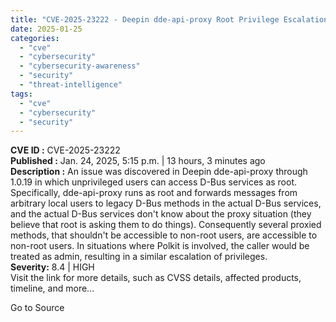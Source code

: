 ```yaml
---
title: "CVE-2025-23222 - Deepin dde-api-proxy Root Privilege Escalation"
date: 2025-01-25
categories: 
  - "cve"
  - "cybersecurity"
  - "cybersecurity-awareness"
  - "security"
  - "threat-intelligence"
tags: 
  - "cve"
  - "cybersecurity"
  - "security"
---
```


**CVE ID :** CVE-2025-23222  
**Published :** Jan. 24, 2025, 5:15 p.m. | 13 hours, 3 minutes ago  
**Description :** An issue was discovered in Deepin dde-api-proxy through 1.0.19 in which unprivileged users can access D-Bus services as root. Specifically, dde-api-proxy runs as root and forwards messages from arbitrary local users to legacy D-Bus methods in the actual D-Bus services, and the actual D-Bus services don't know about the proxy situation (they believe that root is asking them to do things). Consequently several proxied methods, that shouldn't be accessible to non-root users, are accessible to non-root users. In situations where Polkit is involved, the caller would be treated as admin, resulting in a similar escalation of privileges.  
**Severity:** 8.4 | HIGH  
Visit the link for more details, such as CVSS details, affected products, timeline, and more...

Go to Source
